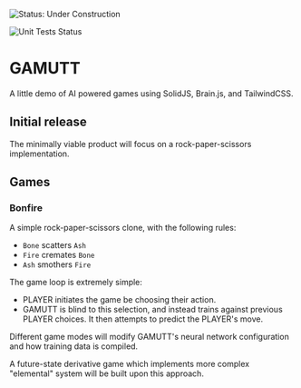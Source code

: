 ![Status: Under Construction](https://img.shields.io/badge/-Under_Construction-cyan)

![Unit Tests Status](https://img.shields.io/github/actions/workflow/status/skulldoggery/gamutt/preflight.yml?label=Preflight+Tests&cacheSeconds=120)

# GAMUTT

A little demo of AI powered games using SolidJS, Brain.js, and TailwindCSS.

## Initial release
The minimally viable product will focus on a rock-paper-scissors implementation.

## Games
### Bonfire

A simple rock-paper-scissors clone, with the following rules:
- `Bone` scatters `Ash`
- `Fire` cremates `Bone`
- `Ash` smothers `Fire`

The game loop is extremely simple: 
- PLAYER initiates the game be choosing their action. 
- GAMUTT is blind to this selection, and instead trains against previous PLAYER choices. It then attempts to predict the PLAYER's move.

Different game modes will modify GAMUTT's
 neural network configuration and how training data is compiled.
 
A future-state derivative game which implements more complex "elemental" system will be built upon this approach. 
